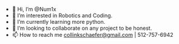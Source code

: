- 👋 Hi, I’m @Num1x
- 👀 I’m interested in Robotics and Coding.
- 🌱 I’m currently learning more python.
- 💞️ I’m looking to collaborate on any project to be honest.
- 📫 How to reach me collinkschaefer@gmail.com | 512-757-6942
